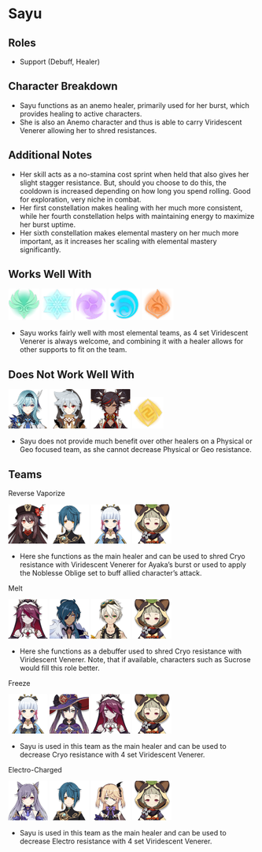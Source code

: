 # Sayu

## Roles

* Support \(Debuff, Healer\)

## Character Breakdown

* Sayu functions as an anemo healer, primarily used for her burst, which provides healing to active characters.
* She is also an Anemo character and thus is able to carry Viridescent Venerer allowing her to shred resistances.

## Additional Notes

* Her skill acts as a no-stamina cost sprint when held that also gives her slight stagger resistance. But, should you choose to do this, the cooldown is increased depending on how long you spend rolling. Good for exploration, very niche in combat.
* Her first constellation makes healing with her much more consistent, while her fourth constellation helps with maintaining energy to maximize her burst uptime.
* Her sixth constellation makes elemental mastery on her much more important, as it increases her scaling with elemental mastery significantly.

## Works Well With

![](../../.gitbook/assets/element_anemo.webp) ![](../../.gitbook/assets/element_cryo.webp) ![](../../.gitbook/assets/element_electro.webp) ![](../../.gitbook/assets/element_hydro.webp) ![](../../.gitbook/assets/element_pyro.webp) 

* Sayu works fairly well with most elemental teams, as 4 set Viridescent Venerer is always welcome, and combining it with a healer allows for other supports to fit on the team.

## Does Not Work Well With

![](../../.gitbook/assets/ui_avataricon_eula.png) ![](../../.gitbook/assets/ui_avataricon_razor.png) ![](../../.gitbook/assets/ui_avataricon_xinyan.png) ![](../../.gitbook/assets/element_geo.webp) 

* Sayu does not provide much benefit over other healers on a Physical or Geo focused team, as she cannot decrease Physical or Geo resistance.

## Teams

Reverse Vaporize

![](../../.gitbook/assets/ui_avataricon_hutao.png) ![](../../.gitbook/assets/ui_avataricon_xingqiu.png) ![](../../.gitbook/assets/ui_avataricon_ayaka.png) ![](../../.gitbook/assets/ui_avataricon_sayu.png) 

* Here she functions as the main healer and can be used to shred Cryo resistance with Viridescent Venerer for Ayaka’s burst or used to apply the Noblesse Oblige set to buff allied character’s attack. 

Melt

![](../../.gitbook/assets/ui_avataricon_rosaria.png) ![](../../.gitbook/assets/ui_avataricon_kaeya.png) ![](../../.gitbook/assets/ui_avataricon_bennett.png) ![](../../.gitbook/assets/ui_avataricon_sayu.png) 

* Here she functions as a debuffer used to shred Cryo resistance with Viridescent Venerer. Note, that if available, characters such as Sucrose would fill this role better. 

Freeze

![](../../.gitbook/assets/ui_avataricon_ayaka.png) ![](../../.gitbook/assets/ui_avataricon_mona.png) ![](../../.gitbook/assets/ui_avataricon_rosaria.png) ![](../../.gitbook/assets/ui_avataricon_sayu.png) 

* Sayu is used in this team as the main healer and can be used to decrease Cryo resistance with 4 set Viridescent Venerer.

Electro-Charged

![](../../.gitbook/assets/ui_avataricon_keqing.png) ![](../../.gitbook/assets/ui_avataricon_xingqiu.png) ![](../../.gitbook/assets/ui_avataricon_fischl.png) ![](../../.gitbook/assets/ui_avataricon_sayu.png) 

* Sayu is used in this team as the main healer and can be used to decrease Electro resistance with 4 set Viridescent Venerer.

